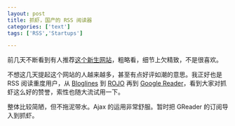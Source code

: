 ```yaml
---
layout: post
title: 抓虾，国产的 RSS 阅读器
categories: ['text']
tags: ['RSS','Startups']

---
```


前几天不断看到有人推荐[这个新生网站](http://www.zhuaxia.com/)，粗略看，细节上欠精致，不是很喜欢。

不想这几天提起这个网站的人越来越多，甚至有点好评如潮的意思。我正好也是 RSS 阅读重度用户，从 [Bloglines](http://www.bloglines.com/) 到 [ROJO](http://www.rojo.com/) 再到 [Google Reader](http://www.google.com/reader)，看到大家对抓虾这么好的赞誉，索性也随大流试用一下。

整体比较简陋，但不拖泥带水。Ajax 的运用非常舒服。暂时把 GReader 的订阅导入到抓虾。
